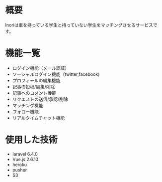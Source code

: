 # 概要

Inoriは車を持っている学生と持っていない学生をマッチングさせるサービスです。

# 機能一覧

- ログイン機能（メール認証）
- ソーシャルログイン機能（twitter,facebook)
- プロフィールの編集機能
- 記事の投稿/編集/削除
- 記事へのコメント機能
- リクエストの送信/承認/削除
- マッチング機能
- フォロー機能
- リアルタイムチャット機能

# 使用した技術

- laravel 6.4.0
- Vue.js 2.6.10
- heroku
- pusher
- S3
